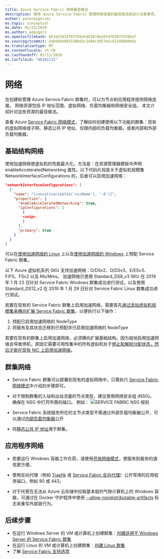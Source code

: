 ```yaml
---
title: Azure Service Fabric 网络最佳做法
description: 使用 Azure Service Fabric 管理网络连接的最佳做法和设计注意事项。
author: peterpogorski
ms.topic: conceptual
ms.date: 01/23/2019
ms.author: pepogors
ms.openlocfilehash: 853e53d32f87f81e5db587de2654f83037930da7
ms.sourcegitcommit: dabd9eb9925308d3c2404c3957e5c921408089da
ms.translationtype: MT
ms.contentlocale: zh-CN
ms.lasthandoff: 07/11/2020
ms.locfileid: "86261132"
---
```

# <a name="networking"></a>网络

在创建和管理 Azure Service Fabric 群集时，可以为节点和应用程序提供网络连接。 网络资源包括 IP 地址范围、虚拟网络、负载均衡器和网络安全组。 本文介绍针对这些资源的最佳做法。

查看 Azure [Service Fabric 网络模式](./service-fabric-patterns-networking.md)，了解如何创建使用以下功能的群集：现有的虚拟网络或子网、静态公共 IP 地址、仅限内部的负载均衡器，或者内部和外部负载均衡器。

## <a name="infrastructure-networking"></a>基础结构网络
使用加速网络使虚拟机的性能最大化，方法是：在资源管理器模板中声明 enableAcceleratedNetworking 属性。以下代码片段是关于虚拟机规模集 NetworkInterfaceConfigurations 的，后者可以启用加速网络：

```json
"networkInterfaceConfigurations": [
  {
    "name": "[concat(variables('nicName'), '-0')]",
    "properties": {
      "enableAcceleratedNetworking": true,
      "ipConfigurations": [
        {
        <snip>
        }
      ],
      "primary": true
    }
  }
]
```
可以在[使用加速网络的 Linux](../virtual-network/create-vm-accelerated-networking-cli.md) 上以及[使用加速网络的 Windows](../virtual-network/create-vm-accelerated-networking-powershell.md) 上预配 Service Fabric 群集。

以下 Azure 虚拟机系列 SKU 支持加速网络：D/DSv2、D/DSv3、E/ESv3、F/FS、FSv2 以及 Ms/Mms。 加速网络已使用 Standard_DS8_v3 SKU 在 2019 年 1 月 23 日针对 Service Fabric Windows 群集成功进行测试，以及使用 Standard_DS12_v2 在 2019 年 1 月 29 日针对 Service Fabric Linux 群集成功进行测试。

若要在现有的 Service Fabric 群集上启用加速网络，需要首先[通过添加虚拟机规模集来横向扩展 Service Fabric 群集](./virtual-machine-scale-set-scale-node-type-scale-out.md)，以便执行以下操作：
1. 预配已启用加速网络的 NodeType
2. 将服务及其状态迁移到已预配并已启用加速网络的 NodeType

若要在现有的群集上启用加速网络，必须横向扩展基础结构，因为就地启用加速网络会导致停机，原因它需要可用性集中的所有虚拟机处于[停止和解除分配状态，然后才能在现有 NIC 上启用加速网络](../virtual-network/create-vm-accelerated-networking-cli.md#enable-accelerated-networking-on-existing-vms)。

## <a name="cluster-networking"></a>群集网络

* Service Fabric 群集可以部署到现有的虚拟网络中，只需执行 [Service Fabric 网络模式](./service-fabric-patterns-networking.md)中介绍的步骤即可。

* 对于限制群集的入站和出站流量的节点类型，建议使用网络安全组 (NSG)。 确保在 NSG 中打开所需的端口。 例如： ![ SERVICE FABRIC NSG 规则][NSGSetup]

* Service Fabric 系统服务所在的主节点类型不需通过外部负载均衡器公开，可以通过[内部负载均衡器](./service-fabric-patterns-networking.md#internal-only-load-balancer)公开

* 将[静态公共 IP 地址](./service-fabric-patterns-networking.md#static-public-ip-address-1)用于群集。

## <a name="application-networking"></a>应用程序网络

* 若要运行 Windows 容器工作负荷，请使用[开放网络模式](./service-fabric-networking-modes.md#set-up-open-networking-mode)，使服务到服务的通信更方便。

* 使用反向代理（例如 [Traefik](https://docs.traefik.io/v1.6/configuration/backends/servicefabric/) 或 [Service Fabric 反向代理](./service-fabric-reverseproxy.md)）公开常用的应用程序端口，例如 80 或 443。

* 对于托管在无法从 Azure 云存储中拉取基本层的气隙计算机上的 Windows 容器，可通过在 Docker 守护程序中使用 [--allow-nondistributable-artifacts](/virtualization/windowscontainers/about/faq#how-do-i-make-my-container-images-available-on-air-gapped-machines) 标志来重写外部层行为。

## <a name="next-steps"></a>后续步骤

* 在运行 Windows Server 的 VM 或计算机上创建群集：[创建适用于 Windows Server 的 Service Fabric 群集](service-fabric-cluster-creation-for-windows-server.md)
* 在运行 Linux 的 VM 或计算机上创建群集：[创建 Linux 群集](service-fabric-cluster-creation-via-portal.md)
* 了解 [Service Fabric 支持选项](service-fabric-support.md)

[NSGSetup]: ./media/service-fabric-best-practices/service-fabric-nsg-rules.png
